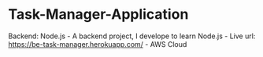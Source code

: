# Task-Manager-Application

Backend: Node.js -
A backend project, I develope to learn Node.js -
Live url: https://be-task-manager.herokuapp.com/ -
AWS Cloud
